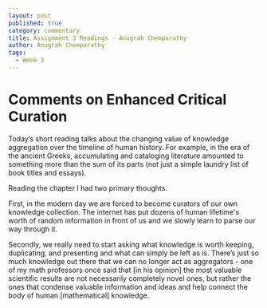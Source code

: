 ```yaml
---
layout: post
published: true
category: commentary
title: Assignment 3 Readings - Anugrah Chemparathy
author: Anugrah Chemparathy
tags:
  - Week 3
---
```

# Comments on Enhanced Critical Curation

Today’s short reading talks about the changing value of knowledge aggregation over the timeline of human history. For example, in the era of the ancient Greeks, accumulating and cataloging literature amounted to something more than the sum of its parts (not just a simple laundry list of book titles and essays). 

Reading the chapter I had two primary thoughts.

First, in the modern day we are forced to become curators of our own knowledge collection. The internet has put dozens of human lifetime's worth of random information in front of us and we slowly learn to parse our way through it.

Secondly, we really need to start asking what knowledge is worth keeping, duplicating, and presenting and what can simply be left as is. There’s just so much knowledge out there that we can no longer act as aggregators - one of my math professors once said that [in his opinion] the most valuable scientific results are not necessarily completely novel ones, but rather the ones that condense valuable information and ideas and help connect the body of human [mathematical] knowledge.
